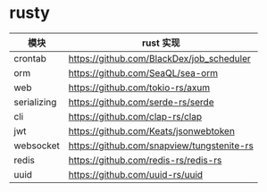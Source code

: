 # rusty

| 模块                |     rust 实现                                                                      |
| -------------------|---------------------------------------------------------------------------------- |
| crontab        |     https://github.com/BlackDex/job_scheduler                                                 |
| orm          |     https://github.com/SeaQL/sea-orm                                              |
| web        |     https://github.com/tokio-rs/axum                                                 |
| serializing     |     https://github.com/serde-rs/serde                                           |                                          |
| cli     |     https://github.com/clap-rs/clap                                               |
| jwt         |     https://github.com/Keats/jsonwebtoken                                          |
| websocket             |    https://github.com/snapview/tungstenite-rs                                          |
| redis                 |    https://github.com/redis-rs/redis-rs                                               |
| uuid | https://github.com/uuid-rs/uuid |
